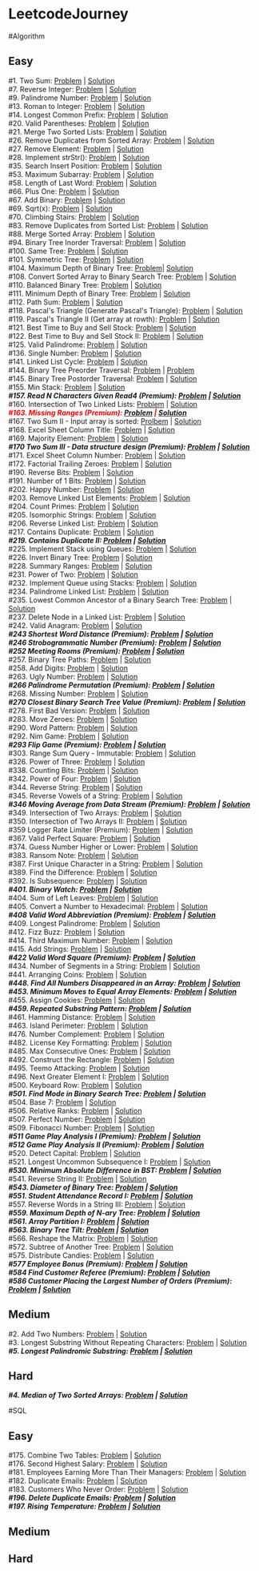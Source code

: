 # LeetcodeJourney

#Algorithm

## Easy
#1. Two Sum: [Problem](https://leetcode.com/problems/two-sum/) | [Solution](https://github.com/Thienbuu/LeetcodeJourney/blob/main/TwoSum.java)\
#7. Reverse Integer: [Problem](https://leetcode.com/problems/reverse-integer/) | [Solution](https://github.com/Thienbuu/LeetcodeJourney/blob/main/ReverseInteger.java)\
#9. Palindrome Number: [Problem](https://leetcode.com/problems/palindrome-number/) | [Solution](https://github.com/Thienbuu/LeetcodeJourney/blob/main/PalindromeNumber.java)\
#13. Roman to Integer: [Problem](https://leetcode.com/problems/roman-to-integer/) | [Solution](https://github.com/Thienbuu/LeetcodeJourney/blob/main/RomanToInteger.java)\
#14. Longest Common Prefix: [Problem](https://leetcode.com/problems/longest-common-prefix/) | [Solution](https://github.com/Thienbuu/LeetcodeJourney/blob/main/LongestCommonPrefix.java)\
#20. Valid Parentheses: [Problem](https://leetcode.com/problems/valid-parentheses/) | [Solution](https://github.com/Thienbuu/LeetcodeJourney/blob/main/ValidParentheses.java)\
#21. Merge Two Sorted Lists: [Problem](https://leetcode.com/problems/merge-two-sorted-lists/) | [Solution](https://github.com/Thienbuu/LeetcodeJourney/blob/main/MergeTwoSortedLists.java)\
#26. Remove Duplicates from Sorted Array: [Problem](https://leetcode.com/problems/remove-duplicates-from-sorted-array/) | [Solution](https://github.com/Thienbuu/LeetcodeJourney/blob/main/RemoveDuplicates.java)\
#27. Remove Element: [Problem](https://leetcode.com/problems/remove-element/) | [Solution](https://github.com/Thienbuu/LeetcodeJourney/blob/main/RemoveElement.java)\
#28. Implement strStr(): [Problem](https://leetcode.com/problems/implement-strstr/) | [Solution](https://github.com/Thienbuu/LeetcodeJourney/blob/main/StrStr.java)\
#35. Search Insert Position: [Problem](https://leetcode.com/problems/search-insert-position/) | [Solution](https://github.com/Thienbuu/LeetcodeJourney/blob/main/InsertPosition.java)\
#53. Maximum Subarray: [Problem](https://leetcode.com/problems/maximum-subarray/) | [Solution](https://github.com/Thienbuu/LeetcodeJourney/blob/main/MaximumSubarray.java)\
#58. Length of Last Word: [Problem](https://leetcode.com/problems/length-of-last-word/) | [Solution](https://github.com/Thienbuu/LeetcodeJourney/blob/main/LengthOfLastWord.java)\
#66. Plus One: [Problem](https://leetcode.com/problems/plus-one/) | [Solution](https://github.com/Thienbuu/LeetcodeJourney/blob/main/PlusOne.java)\
#67. Add Binary: [Problem](https://leetcode.com/problems/add-binary/) | [Solution](https://github.com/Thienbuu/LeetcodeJourney/blob/main/AddBinary.java)\
#69. Sqrt(x): [Problem](https://leetcode.com/problems/sqrtx/) | [Solution](https://github.com/Thienbuu/LeetcodeJourney/blob/main/SqrtX.java)\
#70. Climbing Stairs: [Problem](https://leetcode.com/problems/climbing-stairs/submissions/) | [Solution](https://github.com/Thienbuu/LeetcodeJourney/blob/main/ClimbingStairs.java)\
#83. Remove Duplicates from Sorted List: [Problem](https://leetcode.com/problems/remove-duplicates-from-sorted-list/) | [Solution](https://github.com/Thienbuu/LeetcodeJourney/blob/main/DeleteDuplicates.java)\
#88. Merge Sorted Array: [Problem](https://leetcode.com/problems/merge-sorted-array/) | [Solution](https://github.com/Thienbuu/LeetcodeJourney/blob/main/MergeSortedArray.java)\
#94. Binary Tree Inorder Traversal: [Problem](https://leetcode.com/problems/binary-tree-inorder-traversal/) | [Solution](https://github.com/Thienbuu/LeetcodeJourney/blob/main/BinaryTreeInorderTraversal.java)\
#100. Same Tree: [Problem](https://leetcode.com/problems/same-tree/submissions/) | [Solution](https://github.com/Thienbuu/LeetcodeJourney/blob/main/SameTree.java)\
#101. Symmetric Tree: [Problem](https://leetcode.com/problems/symmetric-tree/) | [Solution](https://github.com/Thienbuu/LeetcodeJourney/blob/main/SymmetricTree.java)\
#104. Maximum Depth of Binary Tree: [Problem](https://leetcode.com/problems/maximum-depth-of-binary-tree/)| [Solution](https://github.com/Thienbuu/LeetcodeJourney/blob/main/MaxDepth.java)\
#108. Convert Sorted Array to Binary Search Tree: [Problem](https://leetcode.com/problems/convert-sorted-array-to-binary-search-tree/) | [Solution](https://github.com/Thienbuu/LeetcodeJourney/blob/main/SortedArrayToBST.java)\
#110. Balanced Binary Tree: [Problem](https://leetcode.com/problems/balanced-binary-tree/) | [Solution](https://github.com/Thienbuu/LeetcodeJourney/blob/main/BalancedBinaryTree.java)\
#111. Minimum Depth of Binary Tree: [Problem](https://leetcode.com/problems/minimum-depth-of-binary-tree/) | [Solution](https://github.com/Thienbuu/LeetcodeJourney/blob/main/BinaryTreeMinDepth.java)\
#112. Path Sum: [Problem](https://leetcode.com/problems/path-sum/) | [Solution](https://github.com/Thienbuu/LeetcodeJourney/blob/main/PathSum.java)\
#118. Pascal's Triangle (Generate Pascal's Triangle): [Problem](https://leetcode.com/problems/pascals-triangle/) | [Solution](https://github.com/Thienbuu/LeetcodeJourney/blob/main/BuildPascalTriangle.java)\
#119. Pascal's Triangle II (Get array at rowth): [Problem](https://leetcode.com/problems/pascals-triangle-ii/) | [Solution](https://github.com/Thienbuu/LeetcodeJourney/blob/main/GetRowthOfPascalTriangle.java)\
#121. Best Time to Buy and Sell Stock: [Problem](https://leetcode.com/problems/best-time-to-buy-and-sell-stock/) | [Solution](https://github.com/Thienbuu/LeetcodeJourney/blob/main/SellStock1.java)\
#122. Best Time to Buy and Sell Stock II: [Problem](https://leetcode.com/problems/best-time-to-buy-and-sell-stock-ii/) | [Solution](https://github.com/Thienbuu/LeetcodeJourney/blob/main/SellStock2.java)\
#125. Valid Palindrome: [Problem](https://leetcode.com/problems/valid-palindrome/) | [Solution](https://github.com/Thienbuu/LeetcodeJourney/blob/main/ValidPalindromeString.java)\
#136. Single Number: [Problem](https://leetcode.com/problems/single-number/) | [Solution](https://github.com/Thienbuu/LeetcodeJourney/blob/main/SingleNumber.java)\
#141. Linked List Cycle: [Problem](https://leetcode.com/problems/linked-list-cycle/) | [Solution](https://github.com/Thienbuu/LeetcodeJourney/blob/main/LinkedListCycle.java)\
#144. Binary Tree Preorder Traversal: [Problem](https://leetcode.com/problems/binary-tree-preorder-traversal/) | [Problem](https://github.com/Thienbuu/LeetcodeJourney/blob/main/BinaryTreePreorderTraversal.java)\
#145. Binary Tree Postorder Traversal: [Problem](https://leetcode.com/problems/binary-tree-postorder-traversal/) | [Solution](https://github.com/Thienbuu/LeetcodeJourney/blob/main/BinaryTreePostorderTraversal.java)\
#155. Min Stack: [Problem](https://leetcode.com/problems/min-stack/) | [Solution](https://github.com/Thienbuu/LeetcodeJourney/blob/main/MinStack.java)\
***#157. Read N Characters Given Read4 (Premium): [Problem](https://leetcode.com/problems/read-n-characters-given-read4/) | [Solution]()***\
#160. Intersection of Two Linked Lists: [Problem](https://leetcode.com/problems/intersection-of-two-linked-lists/) | [Solution](https://github.com/Thienbuu/LeetcodeJourney/blob/main/IntersectionNode.java)\
***<span style='color: red'>#163. Missing Ranges (Premium): [Problem](https://leetcode.com/problems/missing-ranges/) | [Solution]()</span>***\
#167. Two Sum II - Input array is sorted: [Prolbem](https://leetcode.com/problems/two-sum-ii-input-array-is-sorted/) | [Solution](https://github.com/Thienbuu/LeetcodeJourney/blob/main/TwoSumII.java)\
#168. Excel Sheet Column Title: [Problem](https://leetcode.com/problems/excel-sheet-column-title/) | [Solution](https://github.com/Thienbuu/LeetcodeJourney/blob/main/ExcelSheetColumnTitle.java)\
#169. Majority Element: [Problem](https://leetcode.com/problems/majority-element/) | [Solution](https://github.com/Thienbuu/LeetcodeJourney/blob/main/MajorityElement.java)\
***#170 Two Sum III - Data structure design (Premium): [Problem](https://leetcode.com/problems/two-sum-iii-data-structure-design/) | [Solution]()***\
#171. Excel Sheet Column Number: [Problem](https://leetcode.com/problems/excel-sheet-column-number/) | [Solution](https://github.com/Thienbuu/LeetcodeJourney/blob/main/ExcelSheetColumnNumber.java)\
#172. Factorial Trailing Zeroes: [Problem](https://leetcode.com/problems/factorial-trailing-zeroes/) | [Solution](https://github.com/Thienbuu/LeetcodeJourney/blob/main/FactorialTrailingZeroes.java)\
#190. Reverse Bits: [Problem](https://leetcode.com/problems/reverse-bits/) | [Solution](https://github.com/Thienbuu/LeetcodeJourney/blob/main/ReverseBits.java)\
#191. Number of 1 Bits: [Problem](https://leetcode.com/problems/number-of-1-bits/) | [Solution](https://github.com/Thienbuu/LeetcodeJourney/blob/main/Numberof1Bits.java)\
#202. Happy Number: [Problem](https://leetcode.com/problems/happy-number/) | [Solution](https://github.com/Thienbuu/LeetcodeJourney/blob/main/HappyNumber.java)\
#203. Remove Linked List Elements: [Problem](https://leetcode.com/problems/remove-linked-list-elements/) | [Solution](https://github.com/Thienbuu/LeetcodeJourney/blob/main/RemoveLinkedListElements.java)\
#204. Count Primes: [Problem](https://leetcode.com/problems/count-primes/) | [Solution](https://github.com/Thienbuu/LeetcodeJourney/blob/main/CountPrimes.java)\
#205. Isomorphic Strings: [Problem](https://leetcode.com/problems/isomorphic-strings/) | [Solution](https://github.com/Thienbuu/LeetcodeJourney/blob/main/IsomorphicStrings.java)\
#206. Reverse Linked List: [Problem](https://leetcode.com/problems/reverse-linked-list/) | [Solution](https://github.com/Thienbuu/LeetcodeJourney/blob/main/ReverseLinkedList.java)\
#217. Contains Duplicate: [Problem](https://leetcode.com/problems/contains-duplicate/) | [Solution](https://github.com/Thienbuu/LeetcodeJourney/blob/main/ContainsDuplicate.java)\
***#219. Contains Duplicate II: [Problem](https://leetcode.com/problems/contains-duplicate-ii/) | [Solution]()***\
#225. Implement Stack using Queues: [Problem](https://leetcode.com/problems/implement-stack-using-queues/) | [Solution](https://github.com/Thienbuu/LeetcodeJourney/blob/main/CreateStackFromQueue.java)\
#226. Invert Binary Tree: [Problem](https://leetcode.com/problems/invert-binary-tree/) | [Solution](https://github.com/Thienbuu/LeetcodeJourney/blob/main/InvertBinaryTree.java)\
#228. Summary Ranges: [Problem](https://leetcode.com/problems/summary-ranges/) | [Solution](https://github.com/Thienbuu/LeetcodeJourney/blob/main/SummaryRanges.java)\
#231. Power of Two: [Problem](https://leetcode.com/problems/power-of-two/) | [Solution](https://github.com/Thienbuu/LeetcodeJourney/blob/main/PowerOfTwo.java)\
#232. Implement Queue using Stacks: [Problem](https://leetcode.com/problems/implement-queue-using-stacks/) | [Solution](https://github.com/Thienbuu/LeetcodeJourney/blob/main/CreateQueueFromStack.java)\
#234. Palindrome Linked List: [Problem](https://leetcode.com/problems/palindrome-linked-list/) | [Solution](https://github.com/Thienbuu/LeetcodeJourney/blob/main/PalindromeLinkedList.java)\
#235. Lowest Common Ancestor of a Binary Search Tree: [Problem](https://leetcode.com/problems/lowest-common-ancestor-of-a-binary-search-tree/) | [Solution](https://github.com/Thienbuu/LeetcodeJourney/blob/main/LowestCommonAncestor.java)\
#237. Delete Node in a Linked List: [Problem](https://leetcode.com/problems/delete-node-in-a-linked-list/) | [Solution](https://github.com/Thienbuu/LeetcodeJourney/blob/main/DeleteNode.java)\
#242. Valid Anagram: [Problem](https://leetcode.com/problems/valid-anagram/) | [Solution](https://github.com/Thienbuu/LeetcodeJourney/blob/main/ValidAnagram.java)\
***#243 Shortest Word Distance (Premium): [Problem](https://leetcode.com/problems/shortest-word-distance/) | [Solution]()\
#246 Strobogrammatic Number (Premium): [Problem](https://leetcode.com/problems/strobogrammatic-number/) | [Solution]()\
#252 Meeting Rooms (Premium): [Problem](https://leetcode.com/problems/meeting-rooms/) | [Solution]()***\
#257. Binary Tree Paths: [Problem](https://leetcode.com/problems/binary-tree-paths/) | [Solution](https://github.com/Thienbuu/LeetcodeJourney/blob/main/BinaryTreePaths.java)\
#258. Add Digits: [Problem](https://leetcode.com/problems/add-digits/) | [Solution](https://github.com/Thienbuu/LeetcodeJourney/blob/main/AddDigits.java)\
#263. Ugly Number: [Problem](https://leetcode.com/problems/ugly-number/) | [Solution](https://github.com/Thienbuu/LeetcodeJourney/blob/main/UglyNumber.java)\
***#266 Palindrome Permutation (Premium): [Problem](https://leetcode.com/problems/palindrome-permutation/) | [Solution]()***\
#268. Missing Number: [Problem](https://leetcode.com/problems/missing-number/) | [Solution](https://github.com/Thienbuu/LeetcodeJourney/blob/main/MissingNumber.java)\
***#270 Closest Binary Search Tree Value (Premium): [Problem](https://leetcode.com/problems/closest-binary-search-tree-value/) | [Solution]()***\
#278. First Bad Version: [Problem](https://leetcode.com/problems/first-bad-version/) | [Solution](https://github.com/Thienbuu/LeetcodeJourney/blob/main/FirstBadVersion.java)\
#283. Move Zeroes: [Problem](https://leetcode.com/problems/move-zeroes/) | [Solution](https://github.com/Thienbuu/LeetcodeJourney/blob/main/MoveZeroes.java)\
#290. Word Pattern: [Problem](https://leetcode.com/problems/word-pattern/) | [Solution](https://github.com/Thienbuu/LeetcodeJourney/blob/main/WordPattern.java)\
#292. Nim Game: [Problem](https://leetcode.com/problems/nim-game/) | [Solution](https://github.com/Thienbuu/LeetcodeJourney/blob/main/NimGame.java)\
***#293 Flip Game (Premium): [Problem](https://leetcode.com/problems/flip-game/) | [Solution]()***\
#303. Range Sum Query - Immutable: [Problem](https://leetcode.com/problems/range-sum-query-immutable/) | [Solution](https://github.com/Thienbuu/LeetcodeJourney/blob/main/RangeSumQuery.java)\
#326. Power of Three: [Problem](https://leetcode.com/problems/power-of-three/) | [Solution](https://github.com/Thienbuu/LeetcodeJourney/blob/main/PowerOfThree.java)\
#338. Counting Bits: [Problem](https://leetcode.com/problems/counting-bits/) | [Solution](https://github.com/Thienbuu/LeetcodeJourney/blob/main/CountingBits.java)\
#342. Power of Four: [Problem](https://leetcode.com/problems/power-of-four/) | [Solution](https://github.com/Thienbuu/LeetcodeJourney/blob/main/PowerOfFour.java)\
#344. Reverse String: [Problem](https://leetcode.com/problems/reverse-string/) | [Solution](https://github.com/Thienbuu/LeetcodeJourney/blob/main/ReverseString.java)\
#345. Reverse Vowels of a String: [Problem](https://leetcode.com/problems/reverse-vowels-of-a-string/) | [Solution](https://github.com/Thienbuu/LeetcodeJourney/blob/main/ReverseVowels.java)\
***#346 Moving Average from Data Stream (Premium): [Problem](https://leetcode.com/problems/moving-average-from-data-stream/) | [Solution]()***\
#349. Intersection of Two Arrays: [Problem](https://leetcode.com/problems/intersection-of-two-arrays/) | [Solution](https://github.com/Thienbuu/LeetcodeJourney/blob/main/IntersectionArrays.java)\
#350. Intersection of Two Arrays II: [Problem](https://leetcode.com/problems/intersection-of-two-arrays-ii/) | [Solution](https://github.com/Thienbuu/LeetcodeJourney/blob/main/IntersectionArrays2.java)\
#359 Logger Rate Limiter (Premium): [Problem](https://leetcode.com/problems/logger-rate-limiter/) | [Solution]()\
#367. Valid Perfect Square: [Problem](https://leetcode.com/problems/valid-perfect-square/) | [Solution](https://github.com/Thienbuu/LeetcodeJourney/blob/main/ValidPerfectSquare.java)\
#374. Guess Number Higher or Lower: [Problem](https://leetcode.com/problems/guess-number-higher-or-lower/) | [Solution](https://github.com/Thienbuu/LeetcodeJourney/blob/main/GuessNumber.java)\
#383. Ransom Note: [Problem](https://leetcode.com/problems/ransom-note/) | [Solution](https://github.com/Thienbuu/LeetcodeJourney/blob/main/CanConstructRansomNoteString.java)\
#387. First Unique Character in a String: [Problem](https://leetcode.com/problems/first-unique-character-in-a-string/) | [Solution](https://github.com/Thienbuu/LeetcodeJourney/blob/main/FirstUniqChar.java)\
#389. Find the Difference: [Problem](https://leetcode.com/problems/find-the-difference/) | [Solution](https://github.com/Thienbuu/LeetcodeJourney/blob/main/FindTheDifference.java)\
#392. Is Subsequence: [Problem](https://leetcode.com/problems/is-subsequence/) | [Solution](https://github.com/Thienbuu/LeetcodeJourney/blob/main/IsSubsequence.java)\
***#401. Binary Watch: [Problem](https://leetcode.com/problems/binary-watch/) | [Solution]()***\
#404. Sum of Left Leaves: [Problem](https://leetcode.com/problems/sum-of-left-leaves/) | [Solution](https://github.com/Thienbuu/LeetcodeJourney/blob/main/SumOfLeftLeaves.java)\
#405. Convert a Number to Hexadecimal: [Problem](https://leetcode.com/problems/convert-a-number-to-hexadecimal/) | [Solution](https://github.com/Thienbuu/LeetcodeJourney/blob/main/ConvertNumberToHexa.java)\
***#408 Valid Word Abbreviation (Premium): [Problem](https://leetcode.com/problems/valid-word-abbreviation/) | [Solution]()***\
#409. Longest Palindrome: [Problem](https://leetcode.com/problems/longest-palindrome/) | [Solution](https://github.com/Thienbuu/LeetcodeJourney/blob/main/LongestPalindrome.java)\
#412. Fizz Buzz: [Problem](https://leetcode.com/problems/fizz-buzz/) | [Solution](https://github.com/Thienbuu/LeetcodeJourney/blob/main/FizzBuzz.java)\
#414. Third Maximum Number: [Problem](https://leetcode.com/problems/third-maximum-number/) | [Solution](https://github.com/Thienbuu/LeetcodeJourney/blob/main/ThirdMaxNumber.java)\
#415. Add Strings: [Problem](https://leetcode.com/problems/add-strings/) | [Solution](https://github.com/Thienbuu/LeetcodeJourney/blob/main/AddStrings.java)\
***#422 Valid Word Square (Premium): [Problem](https://leetcode.com/problems/valid-word-square/) | [Solution]()***\
#434. Number of Segments in a String: [Problem](https://leetcode.com/problems/number-of-segments-in-a-string/) | [Solution](https://github.com/Thienbuu/LeetcodeJourney/blob/main/CountSegments.java)\
#441. Arranging Coins: [Problem](https://leetcode.com/problems/arranging-coins/) | [Solution](https://github.com/Thienbuu/LeetcodeJourney/blob/main/ArrangeCoins.java)\
***#448. Find All Numbers Disappeared in an Array: [Problem](https://leetcode.com/problems/find-all-numbers-disappeared-in-an-array/) | [Solution]()\
#453. Minimum Moves to Equal Array Elements: [Problem](https://leetcode.com/problems/minimum-moves-to-equal-array-elements/) | [Solution]()***\
#455. Assign Cookies: [Problem](https://leetcode.com/problems/assign-cookies/) | [Solution](https://github.com/Thienbuu/LeetcodeJourney/blob/main/AssignCookies.java)\
***#459. Repeated Substring Pattern: [Problem](https://leetcode.com/problems/repeated-substring-pattern/) | [Solution]()***\
#461. Hamming Distance: [Problem](https://leetcode.com/problems/hamming-distance/) | [Solution](https://github.com/Thienbuu/LeetcodeJourney/blob/main/HammingDistance.java)\
#463. Island Perimeter: [Problem](https://leetcode.com/problems/island-perimeter/) | [Solution](https://github.com/Thienbuu/LeetcodeJourney/blob/main/IslandPerimeter.java)\
#476. Number Complement: [Problem](https://leetcode.com/problems/number-complement/) | [Solution](https://github.com/Thienbuu/LeetcodeJourney/blob/main/FindComplement.java)\
#482. License Key Formatting: [Problem](https://leetcode.com/problems/license-key-formatting/) | [Solution](https://github.com/Thienbuu/LeetcodeJourney/blob/main/LicenseKeyFormatting.java)\
#485. Max Consecutive Ones: [Problem](https://leetcode.com/problems/max-consecutive-ones/) | [Solution](https://github.com/Thienbuu/LeetcodeJourney/blob/main/FindMaxConsecutiveOnes.java)\
#492. Construct the Rectangle: [Problem](https://leetcode.com/problems/construct-the-rectangle/) | [Solution](https://github.com/Thienbuu/LeetcodeJourney/blob/main/ConstructRectangle.java)\
#495. Teemo Attacking: [Problem](https://leetcode.com/problems/teemo-attacking/) | [Solution](https://github.com/Thienbuu/LeetcodeJourney/blob/main/TeemoAttacking.java)\
#496. Next Greater Element I: [Problem](https://leetcode.com/problems/next-greater-element-i/) | [Solution](https://github.com/Thienbuu/LeetcodeJourney/blob/main/NextGreaterElement.java)\
#500. Keyboard Row: [Problem](https://leetcode.com/problems/keyboard-row/) | [Solution](https://github.com/Thienbuu/LeetcodeJourney/blob/main/KeyboardRow.java)\
***#501. Find Mode in Binary Search Tree: [Problem](https://leetcode.com/problems/find-mode-in-binary-search-tree/) | [Solution]()***\
#504. Base 7: [Problem](https://leetcode.com/problems/base-7/) | [Solution](https://github.com/Thienbuu/LeetcodeJourney/blob/main/Base7.java)\
#506. Relative Ranks: [Problem](https://leetcode.com/problems/relative-ranks/) | [Solution](https://github.com/Thienbuu/LeetcodeJourney/blob/main/FindRelativeRanks.java)\
#507. Perfect Number: [Problem](https://leetcode.com/problems/perfect-number/) | [Solution](https://github.com/Thienbuu/LeetcodeJourney/blob/main/PerfectNumber.java)\
#509. Fibonacci Number: [Problem](https://leetcode.com/problems/fibonacci-number/) | [Solution](https://github.com/Thienbuu/LeetcodeJourney/blob/main/FibonacciNumber.java)\
***#511 Game Play Analysis I (Premium): [Problem](https://leetcode.com/problems/game-play-analysis-i/) | [Solution]()\
#512 Game Play Analysis II (Premium): [Problem](https://leetcode.com/problems/game-play-analysis-ii/) | [Solution]()***\
#520. Detect Capital: [Problem](https://leetcode.com/problems/detect-capital/) | [Solution](https://github.com/Thienbuu/LeetcodeJourney/blob/main/DetectCapital.java)\
#521. Longest Uncommon Subsequence I: [Problem](https://leetcode.com/problems/longest-uncommon-subsequence-i/) | [Solution](https://github.com/Thienbuu/LeetcodeJourney/blob/main/FindLUSlength.java)\
***#530. Minimum Absolute Difference in BST: [Problem](https://leetcode.com/problems/minimum-absolute-difference-in-bst/) | [Solution]()***\
#541. Reverse String II: [Problem](https://leetcode.com/problems/reverse-string-ii/) | [Solution](https://github.com/Thienbuu/LeetcodeJourney/blob/main/ReverseStringII.java)\
***#543. Diameter of Binary Tree: [Problem](https://leetcode.com/problems/diameter-of-binary-tree/) | [Solution]()\
#551. Student Attendance Record I: [Problem](https://leetcode.com/problems/student-attendance-record-i/) | [Solution]()***\
#557. Reverse Words in a String III: [Problem](https://leetcode.com/problems/reverse-words-in-a-string-iii/) | [Solution](https://github.com/Thienbuu/LeetcodeJourney/blob/main/ReverseWordsInString.java)\
***#559. Maximum Depth of N-ary Tree: [Problem](https://leetcode.com/problems/maximum-depth-of-n-ary-tree/) | [Solution]()\
#561. Array Partition I: [Problem](https://leetcode.com/problems/array-partition-i/) | [Solution]()\
#563. Binary Tree Tilt: [Problem](https://leetcode.com/problems/binary-tree-tilt/) | [Solution]()***\
#566. Reshape the Matrix: [Problem](https://leetcode.com/problems/reshape-the-matrix/) | [Solution](https://github.com/Thienbuu/LeetcodeJourney/blob/main/MatrixReshape.java)\
#572. Subtree of Another Tree: [Problem](https://leetcode.com/problems/subtree-of-another-tree/) | [Solution](https://github.com/Thienbuu/LeetcodeJourney/blob/main/SubtreeOfAnotherTree.java)\
#575. Distribute Candies: [Problem](https://leetcode.com/problems/distribute-candies/) | [Solution](https://github.com/Thienbuu/LeetcodeJourney/blob/main/DistributeCandies.java)\
***#577 Employee Bonus (Premium): [Problem](https://leetcode.com/problems/employee-bonus/) | [Solution]()\
#584 Find Customer Referee (Premium): [Problem](https://leetcode.com/problems/find-customer-referee/) | [Solution]()\
#586 Customer Placing the Largest Number of Orders (Premium): [Problem](https://leetcode.com/problems/customer-placing-the-largest-number-of-orders/) | [Solution]()***

## Medium
#2. Add Two Numbers: [Problem](https://leetcode.com/problems/add-two-numbers/) | [Solution](https://github.com/Thienbuu/LeetcodeJourney/blob/main/AddTwoNumbers.java)\
#3. Longest Substring Without Repeating Characters: [Problem](https://leetcode.com/problems/longest-substring-without-repeating-characters/) | [Solution](https://github.com/Thienbuu/LeetcodeJourney/blob/main/LongestSubstringNoRepeat.java)\
***#5. Longest Palindromic Substring: [Problem](https://leetcode.com/problems/longest-palindromic-substring/) | [Solution]()***

## Hard
***#4. Median of Two Sorted Arrays: [Problem](https://leetcode.com/problems/median-of-two-sorted-arrays/) | [Solution]()***

#SQL

## Easy
#175. Combine Two Tables: [Problem](https://leetcode.com/problems/combine-two-tables/) | [Solution](https://github.com/Thienbuu/LeetcodeJourney/blob/main/CombineTwoTables.txt)\
#176. Second Highest Salary: [Problem](https://leetcode.com/problems/second-highest-salary/) | [Solution](https://github.com/Thienbuu/LeetcodeJourney/blob/main/SecondHighestSalary.txt)\
#181. Employees Earning More Than Their Managers: [Problem](https://leetcode.com/problems/employees-earning-more-than-their-managers/) | [Solution](https://github.com/Thienbuu/LeetcodeJourney/blob/main/EmployeesEarningMoreThanTheirManagers.txt)\
#182. Duplicate Emails: [Problem](https://leetcode.com/problems/duplicate-emails/) | [Solution](https://github.com/Thienbuu/LeetcodeJourney/blob/main/DuplicateEmails.txt)\
#183. Customers Who Never Order: [Problem](https://leetcode.com/problems/customers-who-never-order/) | [Solution](https://github.com/Thienbuu/LeetcodeJourney/blob/main/CustomersNeverOrder.txt)\
***#196. Delete Duplicate Emails: [Problem](https://leetcode.com/problems/delete-duplicate-emails/) | [Solution]()***\
***#197. Rising Temperature: [Problem](https://leetcode.com/problems/rising-temperature/) | [Solution]()***


## Medium
## Hard
